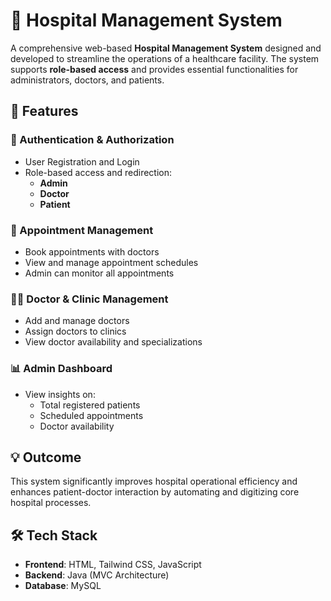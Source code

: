 # 🏥 Hospital Management System

A comprehensive web-based **Hospital Management System** designed and developed to streamline the operations of a healthcare facility. The system supports **role-based access** and provides essential functionalities for administrators, doctors, and patients.

## 🚀 Features

### 🔐 Authentication & Authorization
- User Registration and Login
- Role-based access and redirection:
  - **Admin**
  - **Doctor**
  - **Patient**

### 📅 Appointment Management
- Book appointments with doctors
- View and manage appointment schedules
- Admin can monitor all appointments

### 🧑‍⚕️ Doctor & Clinic Management
- Add and manage doctors
- Assign doctors to clinics
- View doctor availability and specializations

### 📊 Admin Dashboard
- View insights on:
  - Total registered patients
  - Scheduled appointments
  - Doctor availability

## 💡 Outcome
This system significantly improves hospital operational efficiency and enhances patient-doctor interaction by automating and digitizing core hospital processes.

## 🛠️ Tech Stack
- **Frontend**: HTML, Tailwind CSS, JavaScript
- **Backend**: Java (MVC Architecture)
- **Database**: MySQL
